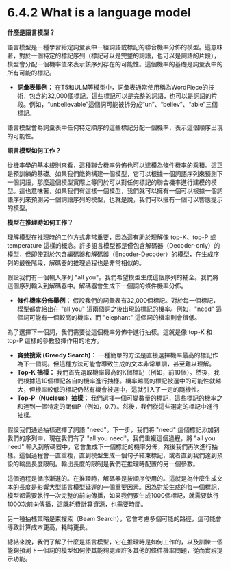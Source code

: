 # 6.4.2 What is a language model

**什麼是語言模型？**

語言模型是一種學習給定詞彙表中一組詞語或標記的聯合機率分佈的模型。這意味著，對於一個特定的標記序列（標記可以是完整的詞語，也可以是詞語的片段），模型會分配一個機率值來表示該序列存在的可能性。這個機率的基礎是詞彙表中的所有可能的標記。

- **詞彙表舉例：** 在T5和ULM等模型中，詞彙表通常使用稱為WordPiece的技術，包含約32,000個標記。這些標記可以是完整的詞語，也可以是詞語的片段。例如，“unbelievable”這個詞可能被拆分成“un”、“believ”、“able”三個標記。

語言模型會為詞彙表中任何特定順序的這些標記分配一個機率，表示這個順序出現的可能性。

**語言模型如何工作？**

從機率學的基本規則來看，這種聯合機率分佈也可以建模為條件機率的乘積。這正是預訓練的基礎。如果我們能夠構建一個模型，它可以根據一個詞語序列來預測下一個詞語，那麼這個模型實際上等同於可以對任何標記的聯合機率進行建模的模型。這也意味著，如果我們有這樣一個模型，我們就可以擁有一個可以根據一個詞語序列來預測另一個詞語序列的模型，也就是說，我們可以擁有一個可以響應提示的模型。

**模型在推理時如何工作？**

理解模型在推理時的工作方式非常重要，因為這有助於理解像 top-K、top-P 或 temperature 這樣的概念。許多語言模型都是僅包含解碼器（Decoder-only）的模型，但即使對於包含編碼器和解碼器（Encoder-Decoder）的模型，在生成序列的最後階段，解碼器的推理過程也是非常相似的。

假設我們有一個輸入序列 "all you"。我們希望模型生成這個序列的補全。我們將這個序列輸入到解碼器中。解碼器會生成下一個詞的條件機率分佈。

- **條件機率分佈舉例：** 假設我們的詞彙表有32,000個標記。對於每一個標記，模型都會給出在 "all you" 這兩個詞之後出現該標記的機率。例如，"need" 這個詞可能有一個較高的機率，而 "elephant" 這個詞的機率則會很低。

為了選擇下一個詞，我們需要從這個機率分佈中進行抽樣。這就是像 top-K 和 top-P 這樣的參數發揮作用的地方。

- **貪婪搜索 (Greedy Search)：** 一種簡單的方法是直接選擇機率最高的標記作為下一個詞。但這種方法可能會導致生成的文本非常單調，甚至難以理解。
- **Top-K 抽樣：** 我們首先選取機率最高的K個標記（例如，前10個）。然後，我們根據這10個標記各自的機率進行抽樣。機率越高的標記被選中的可能性就越大，但機率較低的標記仍然有機會被選中，這就引入了一定的隨機性。
- **Top-P（Nucleus）抽樣：** 我們選擇一個可變數量的標記，這些標記的機率之和達到一個特定的閾值P（例如，0.7）。然後，我們從這些選定的標記中進行抽樣。

假設我們通過抽樣選擇了詞語 "need"。下一步，我們將 "need" 這個標記添加到我們的序列中，現在我們有了 "all you need"。我們重複這個過程，將 "all you need" 輸入到解碼器中，它會生成下一個標記的機率分佈，然後我們再次進行抽樣。這個過程會一直重複，直到模型生成一個句子結束標記，或者直到我們達到預設的輸出長度限制。輸出長度的限制是我們在推理時配置的另一個參數。

這個過程是循序漸進的。在推理時，解碼器是按順序使用的。這就是為什麼生成文本的長度是影響大型語言模型延遲的一個重要因素。因為對於生成的每一個標記，模型都需要執行一次完整的前向傳播，如果我們要生成1000個標記，就需要執行1000次前向傳播，這既耗費計算資源，也需要時間。

另一種抽樣策略是束搜索（Beam Search），它會考慮多個可能的路徑，這可能會導致計算成本更高，耗時更長。

總結來說，我們了解了什麼是語言模型，它在推理時是如何工作的，以及訓練一個能夠預測下一個詞的模型如何使其能夠處理許多其他的條件機率問題，從而實現提示功能。
